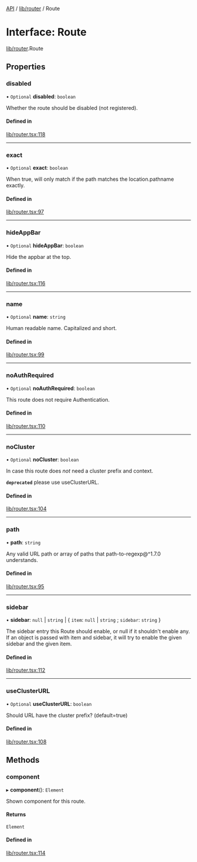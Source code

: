 [API](../API.md) / [lib/router](../modules/lib_router.md) / Route

# Interface: Route

[lib/router](../modules/lib_router.md).Route

## Properties

### disabled

• `Optional` **disabled**: `boolean`

Whether the route should be disabled (not registered).

#### Defined in

[lib/router.tsx:118](https://github.com/kubernetes-sigs/headlamp/blob/072d2509b/frontend/src/lib/router.tsx#L118)

___

### exact

• `Optional` **exact**: `boolean`

When true, will only match if the path matches the location.pathname exactly.

#### Defined in

[lib/router.tsx:97](https://github.com/kubernetes-sigs/headlamp/blob/072d2509b/frontend/src/lib/router.tsx#L97)

___

### hideAppBar

• `Optional` **hideAppBar**: `boolean`

Hide the appbar at the top.

#### Defined in

[lib/router.tsx:116](https://github.com/kubernetes-sigs/headlamp/blob/072d2509b/frontend/src/lib/router.tsx#L116)

___

### name

• `Optional` **name**: `string`

Human readable name. Capitalized and short.

#### Defined in

[lib/router.tsx:99](https://github.com/kubernetes-sigs/headlamp/blob/072d2509b/frontend/src/lib/router.tsx#L99)

___

### noAuthRequired

• `Optional` **noAuthRequired**: `boolean`

This route does not require Authentication.

#### Defined in

[lib/router.tsx:110](https://github.com/kubernetes-sigs/headlamp/blob/072d2509b/frontend/src/lib/router.tsx#L110)

___

### noCluster

• `Optional` **noCluster**: `boolean`

In case this route does *not* need a cluster prefix and context.

**`deprecated`** please use useClusterURL.

#### Defined in

[lib/router.tsx:104](https://github.com/kubernetes-sigs/headlamp/blob/072d2509b/frontend/src/lib/router.tsx#L104)

___

### path

• **path**: `string`

Any valid URL path or array of paths that path-to-regexp@^1.7.0 understands.

#### Defined in

[lib/router.tsx:95](https://github.com/kubernetes-sigs/headlamp/blob/072d2509b/frontend/src/lib/router.tsx#L95)

___

### sidebar

• **sidebar**: ``null`` \| `string` \| { `item`: ``null`` \| `string` ; `sidebar`: `string`  }

The sidebar entry this Route should enable, or null if it shouldn't enable any. If an object is passed with item and sidebar, it will try to enable the given sidebar and the given item.

#### Defined in

[lib/router.tsx:112](https://github.com/kubernetes-sigs/headlamp/blob/072d2509b/frontend/src/lib/router.tsx#L112)

___

### useClusterURL

• `Optional` **useClusterURL**: `boolean`

Should URL have the cluster prefix? (default=true)

#### Defined in

[lib/router.tsx:108](https://github.com/kubernetes-sigs/headlamp/blob/072d2509b/frontend/src/lib/router.tsx#L108)

## Methods

### component

▸ **component**(): `Element`

Shown component for this route.

#### Returns

`Element`

#### Defined in

[lib/router.tsx:114](https://github.com/kubernetes-sigs/headlamp/blob/072d2509b/frontend/src/lib/router.tsx#L114)

